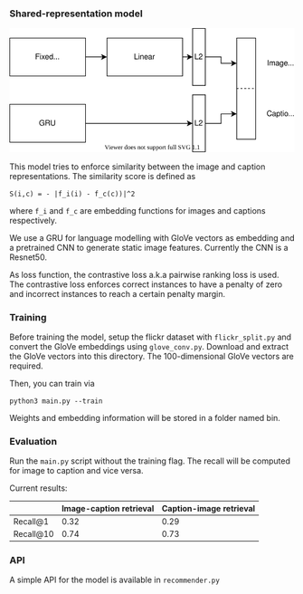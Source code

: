 
### Shared-representation model

![Model](./res/model.svg)

This model tries to enforce similarity between the image and caption representations. The similarity score is defined as 

```
S(i,c) = - |f_i(i) - f_c(c))|^2
```

where `f_i` and `f_c` are embedding functions for images and captions respectively.

We use a GRU for language modelling with GloVe vectors as embedding and a pretrained CNN to generate static image features. Currently the CNN is a Resnet50.

As loss function, the contrastive loss a.k.a pairwise ranking loss is used.
The contrastive loss enforces correct instances to have a penalty of zero and incorrect instances to reach a certain penalty margin.

### Training

Before training the model, setup the flickr dataset with `flickr_split.py` and
convert the GloVe embeddings using `glove_conv.py`.
Download and extract the GloVe vectors into this directory.
The 100-dimensional GloVe vectors are required.

Then, you can train via

```
python3 main.py --train
```

Weights and embedding information will be stored in a folder named bin.

### Evaluation

Run the `main.py` script without the training flag.
The recall will be computed for image to caption and vice versa.

Current results:

|           | Image-caption retrieval | Caption-image retrieval |
|-----------|-------------------------|-------------------------|
| Recall@1  | 0.32                    | 0.29                    |
| Recall@10 | 0.74                    | 0.73                    |

### API

A simple API for the model is available in `recommender.py`
